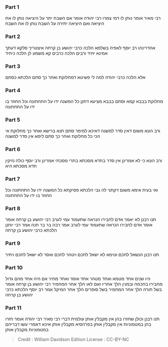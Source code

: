 
### Part 1
רבי מאיר אומר נותן לו דמי צמרו רבי יהודה אומר אם השבח יתר על היציאה נותן לו את היציאה ואם היציאה יתירה על השבח נותן לו את השבח

### Part 2
אהדרינהו רב יוסף לאפיה בשלמא הלכה כרבי יהושע בן קרחה איצטריך סלקא דעתך אמינא יחיד ורבים הלכה כרבים קא משמע לן הלכה כיחיד

### Part 3
אלא הלכה כרבי יהודה למה לי פשיטא דמחלוקת ואחר כך סתם הלכתא כסתם

### Part 4
מחלוקת בבבא קמא וסתם בבבא מציעא דתנן כל המשנה ידו על התחתונה וכל החוזר בו ידו על התחתונה

### Part 5
ורב הונא משום דאין סדר למשנה דאיכא למימר סתם תנא ברישא ואחר כך מחלוקת אי הכי כל מחלוקת ואחר כך סתם לימא אין סדר למשנה

### Part 6
ורב הונא כי לא אמרינן אין סדר בחדא מסכתא בתרי מסכתי אמרינן ורב יוסף כולה נזיקין חדא מסכתא היא

### Part 7
ואי בעית אימא משום דקתני לה גבי הלכתא פסיקתא כל המשנה ידו על התחתונה וכל החוזר בו ידו על התחתונה

### Part 8
תנו רבנן לא יאמר אדם לחבירו הנראה שתעמוד עמי לערב רבי יהושע בן קרחה אומר אומר אדם לחבירו הנראה שתעמוד עמי לערב אמר רבה בר בר חנה אמר רבי יוחנן הלכתא כרבי יהושע בן קרחה

### Part 9
תנו רבנן הנשאל לחכם וטימא לא ישאל לחכם ויטהר לחכם ואסר לא ישאל לחכם ויתיר

### Part 10
היו שנים אחד מטמא ואחד מטהר אחד אוסר ואחד מתיר אם היה אחד מהם גדול מחבירו בחכמה ובמנין הלך אחריו ואם לאו הלך אחר המחמיר רבי יהושע בן קרחה אומר בשל תורה הלך אחר המחמיר בשל סופרים הלך אחר המיקל אמר רב יוסף הלכתא כרבי יהושע בן קרחה

### Part 11
תנו רבנן וכולן שחזרו בהן אין מקבלין אותן עולמית דברי רבי מאיר רבי יהודה אומר חזרו בהן במטמוניות אין מקבלין אותן בפרהסיא מקבלין אותן איכא דאמרי עשו דבריהם במטמוניות מקבלין אותן

>Credit : William Davidson Edition
>License : CC-BY-NC